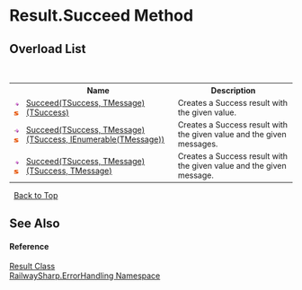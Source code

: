 # Result.Succeed Method 
 


## Overload List
&nbsp;<table><tr><th></th><th>Name</th><th>Description</th></tr><tr><td>![Public method](media/pubmethod.gif "Public method")![Static member](media/static.gif "Static member")</td><td><a href="M_RailwaySharp_ErrorHandling_Result_Succeed__2">Succeed(TSuccess, TMessage)(TSuccess)</a></td><td>
Creates a Success result with the given value.</td></tr><tr><td>![Public method](media/pubmethod.gif "Public method")![Static member](media/static.gif "Static member")</td><td><a href="M_RailwaySharp_ErrorHandling_Result_Succeed__2_1">Succeed(TSuccess, TMessage)(TSuccess, IEnumerable(TMessage))</a></td><td>
Creates a Success result with the given value and the given messages.</td></tr><tr><td>![Public method](media/pubmethod.gif "Public method")![Static member](media/static.gif "Static member")</td><td><a href="M_RailwaySharp_ErrorHandling_Result_Succeed__2_2">Succeed(TSuccess, TMessage)(TSuccess, TMessage)</a></td><td>
Creates a Success result with the given value and the given message.</td></tr></table>&nbsp;
<a href="#result.succeed-method">Back to Top</a>

## See Also


#### Reference
<a href="T_RailwaySharp_ErrorHandling_Result">Result Class</a><br /><a href="N_RailwaySharp_ErrorHandling">RailwaySharp.ErrorHandling Namespace</a><br />